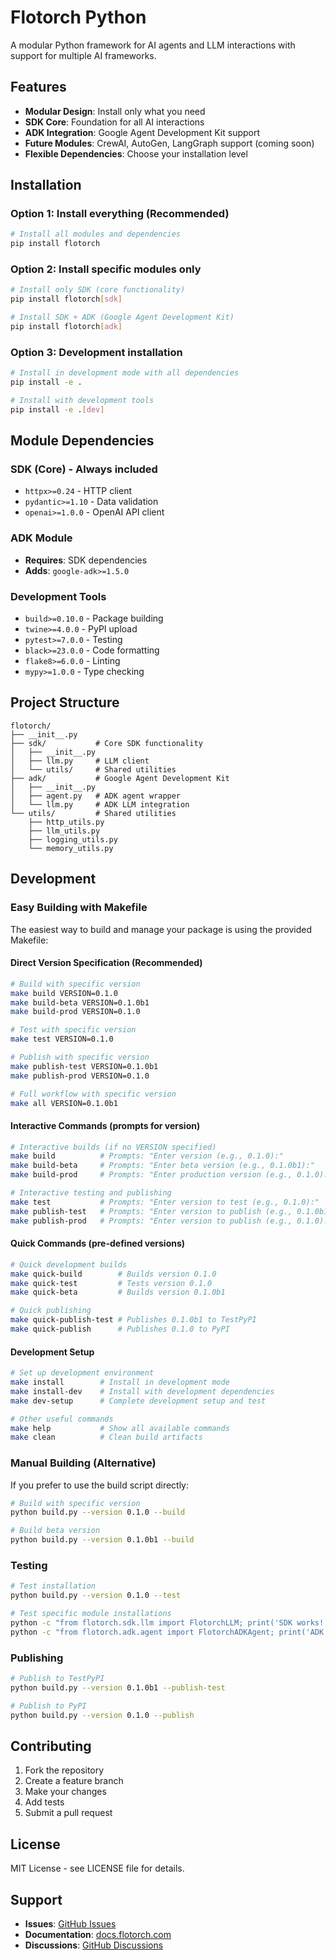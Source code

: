 # Flotorch Python

A modular Python framework for AI agents and LLM interactions with support for multiple AI frameworks.

## Features

- **Modular Design**: Install only what you need
- **SDK Core**: Foundation for all AI interactions
- **ADK Integration**: Google Agent Development Kit support
- **Future Modules**: CrewAI, AutoGen, LangGraph support (coming soon)
- **Flexible Dependencies**: Choose your installation level

## Installation

### Option 1: Install everything (Recommended)
```bash
# Install all modules and dependencies
pip install flotorch
```

### Option 2: Install specific modules only
```bash
# Install only SDK (core functionality)
pip install flotorch[sdk]

# Install SDK + ADK (Google Agent Development Kit)
pip install flotorch[adk]
```

### Option 3: Development installation
```bash
# Install in development mode with all dependencies
pip install -e .

# Install with development tools
pip install -e .[dev]
```



## Module Dependencies

### SDK (Core) - Always included
- `httpx>=0.24` - HTTP client
- `pydantic>=1.10` - Data validation
- `openai>=1.0.0` - OpenAI API client

### ADK Module
- **Requires**: SDK dependencies
- **Adds**: `google-adk>=1.5.0`

### Development Tools
- `build>=0.10.0` - Package building
- `twine>=4.0.0` - PyPI upload
- `pytest>=7.0.0` - Testing
- `black>=23.0.0` - Code formatting
- `flake8>=6.0.0` - Linting
- `mypy>=1.0.0` - Type checking

## Project Structure

```
flotorch/
├── __init__.py
├── sdk/           # Core SDK functionality
│   ├── __init__.py
│   ├── llm.py     # LLM client
│   └── utils/     # Shared utilities
├── adk/           # Google Agent Development Kit
│   ├── __init__.py
│   ├── agent.py   # ADK agent wrapper
│   └── llm.py     # ADK LLM integration
└── utils/         # Shared utilities
    ├── http_utils.py
    ├── llm_utils.py
    ├── logging_utils.py
    └── memory_utils.py
```

## Development

### Easy Building with Makefile

The easiest way to build and manage your package is using the provided Makefile:

#### Direct Version Specification (Recommended)
```bash
# Build with specific version
make build VERSION=0.1.0
make build-beta VERSION=0.1.0b1
make build-prod VERSION=0.1.0

# Test with specific version
make test VERSION=0.1.0

# Publish with specific version
make publish-test VERSION=0.1.0b1
make publish-prod VERSION=0.1.0

# Full workflow with specific version
make all VERSION=0.1.0b1
```

#### Interactive Commands (prompts for version)
```bash
# Interactive builds (if no VERSION specified)
make build          # Prompts: "Enter version (e.g., 0.1.0):"
make build-beta     # Prompts: "Enter beta version (e.g., 0.1.0b1):"
make build-prod     # Prompts: "Enter production version (e.g., 0.1.0):"

# Interactive testing and publishing
make test           # Prompts: "Enter version to test (e.g., 0.1.0):"
make publish-test   # Prompts: "Enter version to publish (e.g., 0.1.0b1):"
make publish-prod   # Prompts: "Enter version to publish (e.g., 0.1.0):"
```

#### Quick Commands (pre-defined versions)
```bash
# Quick development builds
make quick-build        # Builds version 0.1.0
make quick-test         # Tests version 0.1.0
make quick-beta         # Builds version 0.1.0b1

# Quick publishing
make quick-publish-test # Publishes 0.1.0b1 to TestPyPI
make quick-publish      # Publishes 0.1.0 to PyPI
```

#### Development Setup
```bash
# Set up development environment
make install        # Install in development mode
make install-dev    # Install with development dependencies
make dev-setup      # Complete development setup and test

# Other useful commands
make help           # Show all available commands
make clean          # Clean build artifacts
```

### Manual Building (Alternative)

If you prefer to use the build script directly:

```bash
# Build with specific version
python build.py --version 0.1.0 --build

# Build beta version
python build.py --version 0.1.0b1 --build
```

### Testing
```bash
# Test installation
python build.py --version 0.1.0 --test

# Test specific module installations
python -c "from flotorch.sdk.llm import FlotorchLLM; print('SDK works!')"
python -c "from flotorch.adk.agent import FlotorchADKAgent; print('ADK works!')"
```

### Publishing
```bash
# Publish to TestPyPI
python build.py --version 0.1.0b1 --publish-test

# Publish to PyPI
python build.py --version 0.1.0 --publish
```

## Contributing

1. Fork the repository
2. Create a feature branch
3. Make your changes
4. Add tests
5. Submit a pull request

## License

MIT License - see LICENSE file for details.

## Support

- **Issues**: [GitHub Issues](https://github.com/flotorch/flotorch-python/issues)
- **Documentation**: [docs.flotorch.com](https://docs.flotorch.com)
- **Discussions**: [GitHub Discussions](https://github.com/flotorch/flotorch-python/discussions)
